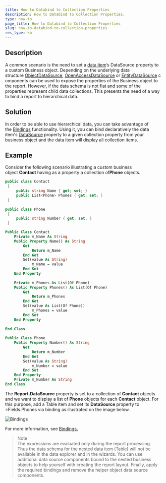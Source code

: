 ```yaml
---
title: How to Databind to Collection Properties
description: How to Databind to Collection Properties. 
type: how-to
page_title: How to Databind to Collection Properties
slug: how-to-databind-to-collection-properties
res_type: kb
---
```


 
## Description  
A common scenario is the need to set a [data item](../data-items)’s DataSource property to a custom Business object. Depending on the underlying data structure [ObjectDataSource](../objectdatasource), [OpenAccessDataSource](../openaccessdatasource) or [EntityDataSource](../entitydatasource) components can be used to expose the properties of the Business object to the report. However, if the data schema is not flat and some of the properties represent child data collections. This presents the need of a way to bind a report to hierarchical data.
 
## Solution
In order to be able to use hierarchical data, you can take advantage of the [Bindings](../p-telerik-reporting-reportitembase-bindings) functionality. Using it, you can bind declaratively the data item's [DataSource](../p-telerik-reporting-table-datasource) property to a given collection property from your business object and the data item will display all collection items.
 
## Example  
Consider the following scenario illustrating a custom business object **Contact** having as a property a collection of**Phone** objects.   
   
 
````cs
public class Contact
 {
     public string Name { get; set; }
     public List<Phone> Phones { get; set; }       
 }
 
public class Phone
 {
     public string Number { get; set; }
 }
````
````vb
Public Class Contact
    Private m_Name As String   
    Public Property Name() As String
        Get
            Return m_Name
        End Get
        Set(value As String)
            m_Name = value
        End Set
    End Property
    
    Private m_Phones As List(Of Phone)
    Public Property Phones() As List(Of Phone)
        Get
            Return m_Phones
        End Get
        Set(value As List(Of Phone))
            m_Phones = value
        End Set
    End Property
     
End Class
 
Public Class Phone
    Public Property Number() As String
        Get
            Return m_Number
        End Get
        Set(value As String)
            m_Number = value
        End Set
    End Property
    Private m_Number As String
End Class
```` 
    
The **Report.DataSource** property is set to a collection of **Contact** objects and we want to display a list of **Phone** objects for each **Contact** object. For this purpose, add a Table item and set its **DataSource** property to =Fields.Phones via binding as illustrated on the image below. 

 ![Bindings](https://d585tldpucybw.cloudfront.net/sfimages/default-source/kb-articles/bindings.png)
 
For more information, see [Bindings.](../expressions-bindings)
 
> Note 
></br>
>The expressions are evaluated only during the report processing. Thus the data schema for the nested data item (Table) will not be available in the data explorer and in the wizards. You can use additional data source components bound to the nested business objects to help yourself with creating the report layout. Finally, apply the required bindings and remove the helper object data source components.
 
 


